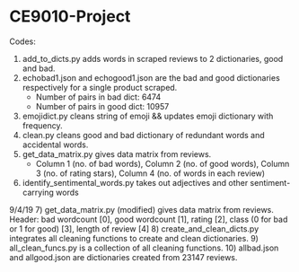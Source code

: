 # CE9010-Project
Codes:
1) add_to_dicts.py adds words in scraped reviews to 2 dictionaries, good and bad.
2) echobad1.json and echogood1.json are the bad and good dictionaries respectively for a single product scraped.
     - Number of pairs in bad dict: 6474
     - Number of pairs in good dict: 10957
3) emojidict.py cleans string of emoji && updates emoji dictionary with frequency.
4) clean.py cleans good and bad dictionary of redundant words and accidental words.
5) get_data_matrix.py gives data matrix from reviews.
     - Column 1 (no. of bad words), Column 2 (no. of good words), Column 3 (no. of rating stars), Column 4 (no. of words in each review)
6) identify_sentimental_words.py takes out adjectives and other sentiment-carrying words

9/4/19
7) get_data_matrix.py (modified) gives data matrix from reviews.
     Header: bad wordcount [0], good wordcount [1], rating [2], class (0 for bad or 1 for good) [3],
             length of review [4]
8) create_and_clean_dicts.py integrates all cleaning functions to create and clean dictionaries.
9) all_clean_funcs.py is a collection of all cleaning functions.
10) allbad.json and allgood.json are dictionaries created from 23147 reviews.
